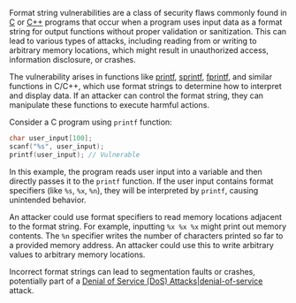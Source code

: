 Format string vulnerabilities are a class of security flaws commonly found in [C]() or [C++]() programs that occur when a program uses input data as a format string for output functions without proper validation or sanitization. This can lead to various types of attacks, including reading from or writing to arbitrary memory locations, which might result in unauthorized access, information disclosure, or crashes.

The vulnerability arises in functions like [printf](), [sprintf](), [fprintf](), and similar functions in C/C++, which use format strings to determine how to interpret and display data. If an attacker can control the format string, they can manipulate these functions to execute harmful actions.

Consider a C program using `printf` function:

```c
char user_input[100];
scanf("%s", user_input);
printf(user_input); // Vulnerable
```

In this example, the program reads user input into a variable and then directly passes it to the `printf` function. If the user input contains format specifiers (like `%s`, `%x`, `%n`), they will be interpreted by `printf`, causing unintended behavior.

An attacker could use format specifiers to read memory locations adjacent to the format string. For example, inputting `%x %x %x` might print out memory contents. The `%n` specifier writes the number of characters printed so far to a provided memory address. An attacker could use this to write arbitrary values to arbitrary memory locations.

Incorrect format strings can lead to segmentation faults or crashes, potentially part of a [Denial of Service (DoS) Attacks|denial-of-service]() attack.